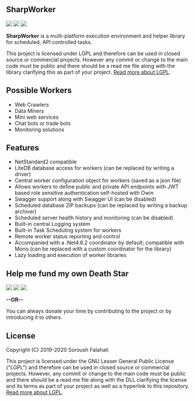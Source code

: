 ## SharpWorker
[![](https://img.shields.io/github/license/falahati/SharpWorker.svg?style=flat-square)](https://github.com/falahati/SharpWorker/blob/master/LICENSE)
[![](https://img.shields.io/github/commit-activity/y/falahati/SharpWorker.svg?style=flat-square)](https://github.com/falahati/SharpWorker/commits/master)
[![](https://img.shields.io/github/issues/falahati/SharpWorker.svg?style=flat-square)](https://github.com/falahati/SharpWorker/issues)

**SharpWorker** is a multi-platform execution environment and helper library for scheduled, API controlled tasks.

This project is licensed under LGPL and therefore can be used in closed source or commercial projects. However any commit or change to the main code must be public and there should be a read me file along with the library clarifying this as part of your project. [Read more about LGPL](https://github.com/falahati/SharpWorker/blob/master/LICENSE).

## Possible Workers
* Web Crawlers
* Data Miners
* Mini web services
* Chat bots or trade bots
* Monitoring solutions

## Features

* NetStandard2 compatible
* LiteDB database access for workers (can be replaced by writing a driver)
* Central worker configuration object for workers (saved as a json file)
* Allows workers to define public and private API endpoints with JWT based role sensitive authentication self-hosted with Owin
* Swagger support along with Swagger UI (can be disabled)
* Scheduled database ZIP backups (can be replaced by writing a backup archiver)
* Scheduled server health history and monitoring (can be disabled)
* Built-in central Logging system
* Built-in Task Scheduling system for workers
* Remote worker status reporting and control
* Accompanied with a .Net4.6.2 coordinator by default; compatible with Mono (can be replaced with a custom coordinator for the library)
* Lazy loading and execution of worker libraries

## Help me fund my own Death Star

[![](https://img.shields.io/badge/crypto-CoinPayments-8a00a3.svg?style=flat-square)](https://www.coinpayments.net/index.php?cmd=_donate&reset=1&merchant=820707aded07845511b841f9c4c335cd&item_name=Donate&currency=USD&amountf=20.00000000&allow_amount=1&want_shipping=0&allow_extra=1)
[![](https://img.shields.io/badge/shetab-ZarinPal-8a00a3.svg?style=flat-square)](https://zarinp.al/@falahati)
[![](https://img.shields.io/badge/usd-Paypal-8a00a3.svg?style=flat-square)](https://www.paypal.com/cgi-bin/webscr?cmd=_donations&business=ramin.graphix@gmail.com&lc=US&item_name=Donate&no_note=0&cn=&curency_code=USD&bn=PP-DonationsBF:btn_donateCC_LG.gif:NonHosted)

**--OR--**

You can always donate your time by contributing to the project or by introducing it to others.

## License
Copyright (C) 2019-2020 Soroush Falahati

This project is licensed under the GNU Lesser General Public License ("LGPL") and therefore can be used in closed source or commercial projects. 
However, any commit or change to the main code must be public and there should be a read me file along with the DLL clarifying the license and its terms as part of your project as well as a hyperlink to this repository. [Read more about LGPL](LICENSE).